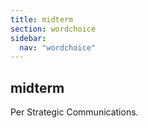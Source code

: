 ```yaml
---
title: midterm
section: wordchoice
sidebar:
  nav: "wordchoice"
---
```

## midterm

Per Strategic Communications.